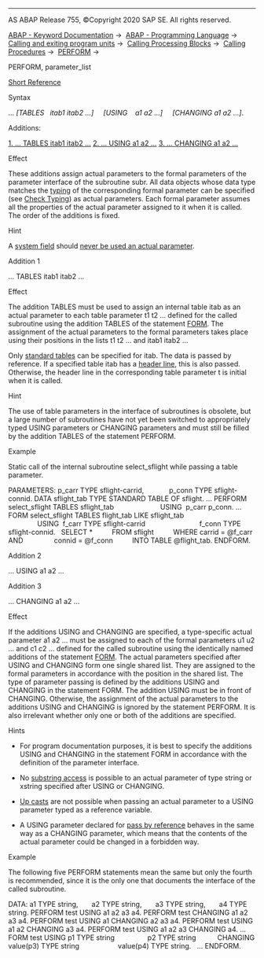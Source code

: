   

* * *

AS ABAP Release 755, ©Copyright 2020 SAP SE. All rights reserved.

[ABAP - Keyword Documentation](javascript:call_link\('abenabap.htm'\)) →  [ABAP - Programming Language](javascript:call_link\('abenabap_reference.htm'\)) →  [Calling and exiting program units](javascript:call_link\('abenabap_execution.htm'\)) →  [Calling Processing Blocks](javascript:call_link\('abencall_processing_blocks.htm'\)) →  [Calling Procedures](javascript:call_link\('abencall_procedures.htm'\)) →  [PERFORM](javascript:call_link\('abapperform.htm'\)) → 

PERFORM, parameter\_list

[Short Reference](javascript:call_link\('abapperform_shortref.htm'\))

Syntax

... *\[*TABLES   itab1 itab2 ...*\]*
    *\[*USING    a1 a2 ...*\]*
    *\[*CHANGING a1 a2 ...*\]*.

Additions:

[1\. ... TABLES itab1 itab2 ...](#!ABAP_ADDITION_1@1@)
[2\. ... USING a1 a2 ...](#!ABAP_ADDITION_2@2@)
[3\. ... CHANGING a1 a2 ...](#!ABAP_ADDITION_3@3@)

Effect

These additions assign actual parameters to the formal parameters of the parameter interface of the subroutine subr. All data objects whose data type matches the [typing](javascript:call_link\('abentyping_glosry.htm'\) "Glossary Entry") of the corresponding formal parameter can be specified (see [Check Typing](javascript:call_link\('abentyping_check.htm'\))) as actual parameters. Each formal parameter assumes all the properties of the actual parameter assigned to it when it is called. The order of the additions is fixed.

Hint

A [system field](javascript:call_link\('abensystem_field_glosry.htm'\) "Glossary Entry") should [never be used an actual parameter](javascript:call_link\('abenuse_actual_parameters_guidl.htm'\) "Guideline").

Addition 1

... TABLES itab1 itab2 ...

Effect

The addition TABLES must be used to assign an internal table itab as an actual parameter to each table parameter t1 t2 ... defined for the called subroutine using the addition TABLES of the statement [FORM](javascript:call_link\('abapform.htm'\)). The assignment of the actual parameters to the formal parameters takes place using their positions in the lists t1 t2 ... and itab1 itab2 ...

Only [standard tables](javascript:call_link\('abenstandard_table_glosry.htm'\) "Glossary Entry") can be specified for itab. The data is passed by reference. If a specified table itab has a [header line](javascript:call_link\('abenheader_line_glosry.htm'\) "Glossary Entry"), this is also passed. Otherwise, the header line in the corresponding table parameter t is initial when it is called.

Hint

The use of table parameters in the interface of subroutines is obsolete, but a large number of subroutines have not yet been switched to appropriately typed USING parameters or CHANGING parameters and must still be filled by the addition TABLES of the statement PERFORM.

Example

Static call of the internal subroutine select\_sflight while passing a table parameter.

PARAMETERS: p\_carr TYPE sflight-carrid,
            p\_conn TYPE sflight-connid.
DATA sflight\_tab TYPE STANDARD TABLE OF sflight.
...
PERFORM select\_sflight TABLES sflight\_tab
                       USING  p\_carr p\_conn.
...
FORM select\_sflight TABLES flight\_tab LIKE sflight\_tab
                    USING  f\_carr TYPE sflight-carrid
                           f\_conn TYPE sflight-connid.
  SELECT \*
         FROM sflight
         WHERE carrid = @f\_carr AND
               connid = @f\_conn
         INTO TABLE @flight\_tab.
ENDFORM.

Addition 2

... USING a1 a2 ...

Addition 3

... CHANGING a1 a2 ...

Effect

If the additions USING and CHANGING are specified, a type-specific actual parameter a1 a2 ... must be assigned to each of the formal parameters u1 u2 ... and c1 c2 ... defined for the called subroutine using the identically named additions of the statement [FORM](javascript:call_link\('abapform.htm'\)). The actual parameters specified after USING and CHANGING form one single shared list. They are assigned to the formal parameters in accordance with the position in the shared list. The type of parameter passing is defined by the additions USING and CHANGING in the statement FORM. The addition USING must be in front of CHANGING. Otherwise, the assignment of the actual parameters to the additions USING and CHANGING is ignored by the statement PERFORM. It is also irrelevant whether only one or both of the additions are specified.

Hints

-   For program documentation purposes, it is best to specify the additions USING and CHANGING in the statement FORM in accordance with the definition of the parameter interface.

-   No [substring access](javascript:call_link\('abenoffset_length.htm'\)) is possible to an actual parameter of type string or xstring specified after USING or CHANGING.

-   [Up casts](javascript:call_link\('abenup_cast_glosry.htm'\) "Glossary Entry") are not possible when passing an actual parameter to a USING parameter typed as a reference variable.

-   A USING parameter declared for [pass by reference](javascript:call_link\('abenpass_by_reference_glosry.htm'\) "Glossary Entry") behaves in the same way as a CHANGING parameter, which means that the contents of the actual parameter could be changed in a forbidden way.
    

Example

The following five PERFORM statements mean the same but only the fourth is recommended, since it is the only one that documents the interface of the called subroutine.

DATA: a1 TYPE string,
      a2 TYPE string,
      a3 TYPE string,
      a4 TYPE string.
PERFORM test USING a1 a2 a3 a4.
PERFORM test CHANGING a1 a2 a3 a4.
PERFORM test USING a1 CHANGING a2 a3 a4.
PERFORM test USING a1 a2 CHANGING a3 a4.
PERFORM test USING a1 a2 a3 CHANGING a4.
...
FORM test USING p1 TYPE string
                p2 TYPE string
          CHANGING value(p3) TYPE string
                   value(p4) TYPE string.
  ...
ENDFORM.
